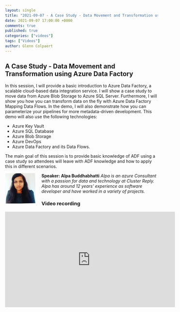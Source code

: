```yaml
---
layout: single
title: "2021-09-07 - A Case Study - Data Movement and Transformation using Azure Data Factory"
date: 2021-09-07 17:00:00 +0000
comments: true
published: true
categories: ["videos"]
tags: ["Videos"]
author: Glenn Colpaert
---
```


## A Case Study - Data Movement and Transformation using Azure Data Factory

In this session, I will provide a basic introduction to Azure Data Factory, a scalable cloud-based data integration service. I will show a case study to move data from Azure Blob Storage to Azure SQL Server. Furthermore, I will show you how you can transform data on the fly with Azure Data Factory Mapping Data Flows. In the demo, I will also demonstrate how you can parameterize your pipelines for more metadata-driven development. This demo will also use the following technologies:

- Azure Key Vault
- Azure SQL Database
- Azure Blob Storage
- Azure DevOps
- Azure Data Factory and its Data Flows.

The main goal of this session is to provide basic knowledge of ADF using a case study so attendees will leave with ADF knowledge and how to apply this in different scenarios.

<img src="/assets/media/speakers/alpa_buddhabhatti.jpg" alt="Alpa Buddhabhatti" align="left" height="100" width="100" style="margin-right: 20px;">**Speaker: Alpa Buddhabhatti** *Alpa is an azure Consultant with a passion for data and technology at Cluster Reply. Alpa has around 12 years' experience as software developer and have worked in a variety of projects.*

### Video recording

<iframe width="560" height="315" src="https://www.youtube-nocookie.com/embed/LT34UjQSI2s" frameborder="0" allow="accelerometer; autoplay; encrypted-media; gyroscope; picture-in-picture" allowfullscreen></iframe>
